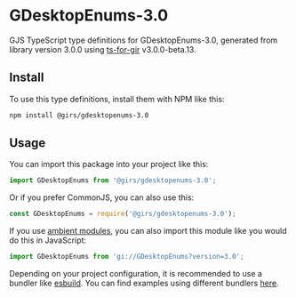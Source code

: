 
# GDesktopEnums-3.0

GJS TypeScript type definitions for GDesktopEnums-3.0, generated from library version 3.0.0 using [ts-for-gir](https://github.com/gjsify/ts-for-gjs) v3.0.0-beta.13.

## Install

To use this type definitions, install them with NPM like this:
```bash
npm install @girs/gdesktopenums-3.0
```

## Usage

You can import this package into your project like this:
```ts
import GDesktopEnums from '@girs/gdesktopenums-3.0';
```

Or if you prefer CommonJS, you can also use this:
```ts
const GDesktopEnums = require('@girs/gdesktopenums-3.0');
```

If you use [ambient modules](https://github.com/gjsify/ts-for-gir/tree/main/packages/cli#ambient-modules), you can also import this module like you would do this in JavaScript:

```ts
import GDesktopEnums from 'gi://GDesktopEnums?version=3.0';
```

Depending on your project configuration, it is recommended to use a bundler like [esbuild](https://esbuild.github.io/). You can find examples using different bundlers [here](https://github.com/gjsify/ts-for-gir/tree/main/examples).
